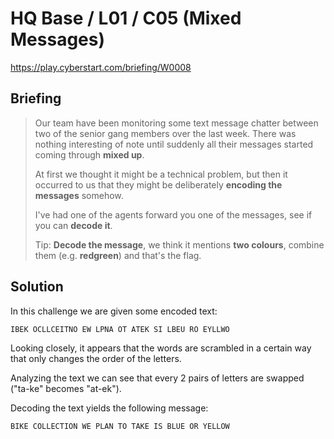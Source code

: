 # HQ Base / L01 / C05 (Mixed Messages)

https://play.cyberstart.com/briefing/W0008

## Briefing

> Our team have been monitoring some text message chatter between two of the senior gang members over the last week. There was nothing interesting of note until suddenly all their messages started coming through **mixed up**.
> 
> At first we thought it might be a technical problem, but then it occurred to us that they might be deliberately **encoding the messages** somehow.
> 
> I've had one of the agents forward you one of the messages, see if you can **decode it**.
> 
> Tip: **Decode the message**, we think it mentions **two colours**, combine them (e.g. **redgreen**) and that's the flag.

## Solution

In this challenge we are given some encoded text:

```
IBEK OCLLCEITNO EW LPNA OT ATEK SI LBEU RO EYLLWO
```

Looking closely, it appears that the words are scrambled in a certain way that only changes the order of the letters. 

Analyzing the text we can see that every 2 pairs of letters are swapped ("ta-ke" becomes "at-ek").

Decoding the text yields the following message:

```
BIKE COLLECTION WE PLAN TO TAKE IS BLUE OR YELLOW
```
